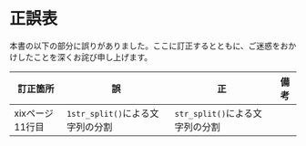 # 正誤表

本書の以下の部分に誤りがありました。ここに訂正するとともに、ご迷惑をおかけしたことを深くお詫び申し上げます。

| 訂正箇所           | 誤       | 正       | 備考             |
|--------------------|----------|----------|------------------|
| xixページ 11行目   | `1str_split()`による文字列の分割 | `str_split()`による文字列の分割 |          |
